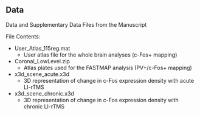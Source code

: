 ## Data

Data and Supplementary Data Files from the Manuscript

File Contents:
- User_Atlas_115reg.mat
  - User atlas file for the whole brain analyses (c-Fos+ mapping)
- Coronal_LowLevel.zip
  - Atlas plates used for the FASTMAP analysis (PV+/c-Fos+ mapping)
- x3d_scene_acute.x3d
  - 3D representation of change in c-Fos expression density with acute LI-rTMS
- x3d_scene_chronic.x3d
  - 3D representation of change in c-Fos expression density with chronic LI-rTMS
